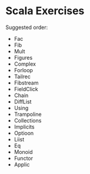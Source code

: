 # Scala Exercises

Suggested order:

  * Fac
  * Fib
  * Mult
  * Figures
  * Complex
  * Forloop
  * Tailrec
  * Fibstream
  * FieldClick
  * Chain
  * DiffList
  * Using
  * Trampoline
  * Collections
  * Implicits
  * Optioon
  * Liist
  * Eq
  * Monoid
  * Functor
  * Applic
